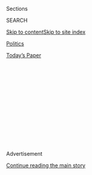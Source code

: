 <div id="app">

<div>

<div>

<div>

<div class="NYTAppHideMasthead css-1q2w90k e1suatyy0">

<div class="section css-ui9rw0 e1suatyy2">

<div class="css-eph4ug er09x8g0">

<div class="css-6n7j50">

</div>

<span class="css-1dv1kvn">Sections</span>

<div class="css-10488qs">

<span class="css-1dv1kvn">SEARCH</span>

</div>

[Skip to content](#site-content)[Skip to site
index](#site-index)

</div>

<div id="masthead-section-label" class="css-1wr3we4 eaxe0e00">

[Politics](https://www.nytimes.com/section/politics)

</div>

<div class="css-10698na e1huz5gh0">

</div>

</div>

<div id="masthead-bar-one" class="section hasLinks css-15hmgas e1csuq9d3">

<div class="css-uqyvli e1csuq9d0">

</div>

<div class="css-1uqjmks e1csuq9d1">

</div>

<div class="css-9e9ivx">

[](https://myaccount.nytimes.com/auth/login?response_type=cookie&client_id=vi)

</div>

<div class="css-1bvtpon e1csuq9d2">

[Today’s
Paper](https://www.nytimes.com/section/todayspaper)

</div>

</div>

</div>

</div>

<div data-aria-hidden="false">

<div id="site-content" data-role="main">

<div>

<div class="css-1aor85t" style="opacity:0.000000001;z-index:-1;visibility:hidden">

<div class="css-1hqnpie">

<div class="css-epjblv">

<span class="css-17xtcya">[Politics](/section/politics)</span><span class="css-x15j1o">|</span><span class="css-fwqvlz">Trump
Administration Plans to Revive ZTE, Prompting
Backlash</span>

</div>

<div class="css-k008qs">

<div class="css-1iwv8en">

<span class="css-18z7m18"></span>

<div>

</div>

</div>

<span class="css-1n6z4y">https://nyti.ms/2J5NrBT</span>

<div class="css-1705lsu">

<div class="css-4xjgmj">

<div class="css-4skfbu" data-role="toolbar" data-aria-label="Social Media Share buttons, Save button, and Comments Panel with current comment count" data-testid="share-tools">

  - 
  - 
  - 
  - 
    
    <div class="css-6n7j50">
    
    </div>

  - 

</div>

</div>

</div>

</div>

</div>

</div>

<div id="NYT_TOP_BANNER_REGION" class="css-13pd83m">

</div>

<div id="top-wrapper" class="css-1sy8kpn">

<div id="top-slug" class="css-l9onyx">

Advertisement

</div>

[Continue reading the main
story](#after-top)

<div class="ad top-wrapper" style="text-align:center;height:100%;display:block;min-height:250px">

<div id="top" class="place-ad" data-position="top" data-size-key="top">

</div>

</div>

<div id="after-top">

</div>

</div>

<div id="sponsor-wrapper" class="css-1hyfx7x">

<div id="sponsor-slug" class="css-19vbshk">

Supported by

</div>

[Continue reading the main
story](#after-sponsor)

<div id="sponsor" class="ad sponsor-wrapper" style="text-align:center;height:100%;display:block">

</div>

<div id="after-sponsor">

</div>

</div>

<div class="css-1vkm6nb ehdk2mb0">

# Trump Administration Plans to Revive ZTE, Prompting Backlash

</div>

<div class="css-79elbk" data-testid="photoviewer-wrapper">

<div class="css-z3e15g" data-testid="photoviewer-wrapper-hidden">

</div>

<div class="css-1a48zt4 ehw59r15" data-testid="photoviewer-children">

![<span class="css-16f3y1r e13ogyst0" data-aria-hidden="true">The Trump
administration is said to have reached a deal that would allow the
Chinese telecom firm ZTE to once again begin doing business with
American
companies.</span><span class="css-cnj6d5 e1z0qqy90" itemprop="copyrightHolder"><span class="css-1ly73wi e1tej78p0">Credit...</span><span><span>Manu
Fernandez/Associated
Press</span></span></span>](https://static01.nyt.com/images/2018/05/26/business/26dc-zte-1-print/26dc-zte-articleLarge.jpg?quality=75&auto=webp&disable=upscale)

</div>

</div>

<div class="css-xt80pu e12qa4dv0">

<div class="css-18e8msd">

<div class="css-vp77d3 epjyd6m0">

<div class="css-1baulvz">

By [<span class="css-1baulvz last-byline" itemprop="name">Ana
Swanson</span>](https://www.nytimes.com/by/ana-swanson)

</div>

</div>

  - May 25,
    2018

  - 
    
    <div class="css-4xjgmj">
    
    <div class="css-d8bdto" data-role="toolbar" data-aria-label="Social Media Share buttons, Save button, and Comments Panel with current comment count" data-testid="share-tools">
    
      - 
      - 
      - 
      - 
        
        <div class="css-6n7j50">
        
        </div>
    
      - 
    
    </div>
    
    </div>

</div>

<div class="css-tk9fsr">

[阅读简体中文版](http://cn.nytimes.com/usa/20180528/trump-trade-zte/ "Read in Simplified Chinese")[閱讀繁體中文版](http://cn.nytimes.com/usa/20180528/trump-trade-zte/zh-hant/ "Read in Traditional Chinese")

</div>

</div>

<div class="section meteredContent css-1r7ky0e" name="articleBody" itemprop="articleBody">

<div class="css-1fanzo5 StoryBodyCompanionColumn">

<div class="css-53u6y8">

WASHINGTON — The Trump administration told lawmakers it had reached a
deal that would keep the Chinese telecom firm ZTE alive, a person
familiar with the matter said, a move that could clear the way for
further trade talks with China but provoke anger in Congress.

Under the agreement brokered by the Commerce Department, ZTE would pay a
substantial fine, hire American compliance officers to be placed at the
firm and make changes to its current management team.

In return, the Commerce Department would lift a so-called denial order
that is preventing the company from buying American products, the person
said.

President Trump confirmed the news late Friday evening on Twitter, as he
criticized Senator Chuck Schumer of New York, the Democratic leader, and
the previous administration for their dealings with the company.

</div>

</div>

<div class="css-1fanzo5 StoryBodyCompanionColumn">

<div class="css-53u6y8">

“Senator Schumer and Obama Administration let phone company ZTE flourish
with no security checks,” he wrote. “I closed it down then let it reopen
with high level security guarantees, change of management and board,
must purchase U.S. parts and pay a $1.3 Billion fine.”

“Dems do nothing but complain and obstruct,” he added. “They made only
bad deals (Iran) and their so-called Trade Deals are the laughing stock
of the world\!”

The deal would allow ZTE to once again begin doing business with
American companies, including Qualcomm, the chip maker based in San
Diego that is a primary ZTE supplier. The Chinese company was recently
banned from buying American technology components for seven years as
punishment for violating United States sanctions against Iran and North
Korea, a penalty that industry analysts say threatened to put the
company out of business within weeks.

*\[*[*Catch
up*](https://www.nytimes.com/2018/06/07/business/what-is-zte.html) *on
what ZTE is, and why President Trump wants to help it.\]*

The collapse of ZTE would be an embarrassing outcome for China, and the
company’s fate has become a hurdle in trade negotiations between the two
countries. President Trump directed the Commerce Department to
re-examine ZTE’s penalty based on a personal request from President Xi
Jinping of China, setting off a fierce pushback from some of Mr. Trump’s
national security advisers, as well as lawmakers from both parties.

Mr. Trump, however, has appeared unmoved by those concerns and has been
pushing to reach some type of trade resolution with China, [which has so
far proved
elusive](https://www.nytimes.com/2018/05/21/us/politics/trump-trade-china.html).
The administration has been seeking to cut a deal on ZTE in exchange for
trade concessions from China, including purchases of American
agriculture and energy products, people familiar with the discussions
said. Wilbur Ross, the commerce secretary, is scheduled to travel to
China on June 2 to begin another round of the talks with top Chinese
officials.

</div>

</div>

<div class="css-1fanzo5 StoryBodyCompanionColumn">

<div class="css-53u6y8">

Such an agreement is likely to face fierce resistance on Capitol Hill.
Top lawmakers, including Mr. Schumer and Senator Marco Rubio, Republican
of Florida, have urged the administration not to bend on ZTE, which they
consider a law enforcement and national security issue.

“ZTE presents a national security threat to the United States — and
nothing in this reported deal addresses that fundamental fact,” Senator
Chris Van Hollen, a Maryland Democrat, said in a statement. “If
President Trump won’t put our security before Chinese jobs, Congress
will act on a bipartisan basis to stop him.”

Lawmakers, including Mr. Van Hollen, have rolled out a variety of
measures aimed at clipping the administration’s authority to ease
penalties on ZTE and have publicly criticized the administration’s
consideration of a deal.

On Thursday, the House passed a bill that would prevent the
administration from easing restrictions on ZTE, and on Tuesday, the
Senate Banking Committee approved a similar amendment that would prevent
the president from modifying penalties on Chinese telecom companies that
had violated American law in the past year. A group of 27 bipartisan
senators also sent administration officials a letter last week warning
them not to “compromise lawful U.S. enforcement actions against serial
and premeditated violators of U.S. law, such as ZTE.”

“Yes they have a deal in mind,” Mr. Rubio said in a tweet on Friday. “It
is a great deal... for \#ZTE & China.”

“Now congress will need to act,” he added.

The telecom company’s fate has consumed top administration officials,
who have tried to defuse lawmakers’ concerns about a deal while
responding to Mr. Trump’s entreaties to “get it done.” On Wednesday
afternoon, Mr. Ross and Steven Mnuchin, the secretary of treasury,
traveled to Capitol Hill to brief a group of Senate Republicans,
including Mr. Rubio, John Cornyn of Texas and Bob Corker of Tennessee,
on their plans for ZTE. Mr. Ross and Mr. Mnuchin sought to assure the
lawmakers that they were planning on harsh penalties for ZTE, and
appealed to Republicans to dampen their public criticism so a deal could
be reached, a person briefed on the discussions said.

</div>

</div>

<div class="css-1fanzo5 StoryBodyCompanionColumn">

<div class="css-53u6y8">

“If the administration goes through with this reported deal, President
Trump would be helping make China great again,” Mr. Schumer said in a
statement Friday. “Simply a fine and changing board members would not
protect America’s economic or national security, and would be a huge
victory for President Xi, and a dramatic retreat by President Trump.”

Defense officials have also been concerned about the Chinese telecom
firm and its products, which they believe may be vulnerable to Chinese
espionage or disruption. In early May, a spokesman for the Department of
Defense said the Pentagon was stopping the sale of phones made by ZTE
and a Chinese competitor, Huawei, in stores on American military bases
around the world because of security concerns.

The Chinese telecommunications firm has been on the brink of shutting
down, following penalties [imposed by the Commerce Department in
April](https://www.commerce.gov/news/press-releases/2018/04/secretary-ross-announces-activation-zte-denial-order-response-repeated)
that severed important links in its supply chain.

ZTE agreed to a $1.19 billion fine and other penalties in March 2017,
after it was found to have violated American sanctions by selling
products with American-made parts to Iran and North Korea. In April, the
Commerce Department said it had found that ZTE had also made false
statements relating to disciplining senior officials, and announced a
seven-year ban on the company’s purchases of American products.

That ban has crippled the Chinese firm and threatened to put tens of
thousands of Chinese employees of the company out of work. The Chinese
government had made clear that lifting ZTE’s penalty would be a
condition for continuing with trade talks, and that if the penalty was
not lifted, American companies operating in China might face further
retaliation, people briefed on the discussions said.

Trump administration officials have said repeatedly in the last week
that ZTE is a law enforcement issue, and that it is being considered
independently from trade negotiations with China. But trade experts say
that the administration’s actions and the president’s own statements
indicate that ZTE’s fate has become inextricably linked to Mr. Trump’s
goal of reaching a trade deal with China.

On Thursday, Mr. Ross said that the administration was considering
installing a compliance team inside ZTE. “We’re developing a matrix of
things and while we haven’t come quite to a final decision yet, we think
there may very well be an alternative that will be quite punitive to
them, but really modify behavior,” Mr. Ross said on CNBC.

</div>

</div>

</div>

<div>

</div>

<div>

</div>

<div>

</div>

<div>

<div id="bottom-wrapper" class="css-1ede5it">

<div id="bottom-slug" class="css-l9onyx">

Advertisement

</div>

[Continue reading the main
story](#after-bottom)

<div id="bottom" class="ad bottom-wrapper" style="text-align:center;height:100%;display:block;min-height:90px">

</div>

<div id="after-bottom">

</div>

</div>

</div>

</div>

</div>

## Site Index

<div>

</div>

## Site Information Navigation

  - [© <span>2020</span> <span>The New York Times
    Company</span>](https://help.nytimes.com/hc/en-us/articles/115014792127-Copyright-notice)

<!-- end list -->

  - [NYTCo](https://www.nytco.com/)
  - [Contact
    Us](https://help.nytimes.com/hc/en-us/articles/115015385887-Contact-Us)
  - [Work with us](https://www.nytco.com/careers/)
  - [Advertise](https://nytmediakit.com/)
  - [T Brand Studio](http://www.tbrandstudio.com/)
  - [Your Ad
    Choices](https://www.nytimes.com/privacy/cookie-policy#how-do-i-manage-trackers)
  - [Privacy](https://www.nytimes.com/privacy)
  - [Terms of
    Service](https://help.nytimes.com/hc/en-us/articles/115014893428-Terms-of-service)
  - [Terms of
    Sale](https://help.nytimes.com/hc/en-us/articles/115014893968-Terms-of-sale)
  - [Site
    Map](https://spiderbites.nytimes.com)
  - [Help](https://help.nytimes.com/hc/en-us)
  - [Subscriptions](https://www.nytimes.com/subscription?campaignId=37WXW)

</div>

</div>

</div>

</div>
